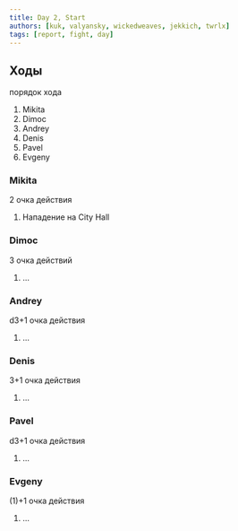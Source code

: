 ```yaml
---
title: Day 2, Start
authors: [kuk, valyansky, wickedweaves, jekkich, twrlx]
tags: [report, fight, day]
---
```


## Ходы

порядок хода

1. Mikita
1. Dimoc
2. Andrey
3. Denis
4. Pavel
5. Evgeny

### Mikita

2 очка действия

1. Нападение на City Hall

### Dimoc

3 очка действий

1. ...

### Andrey

d3+1 очка действия

1. ...

### Denis

3+1 очка действия

1. ...

### Pavel

d3+1 очка действия

1. ...

### Evgeny

(1)+1 очка действия

1. ...